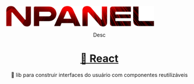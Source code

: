 <img src="https://raw.githubusercontent.com/liladhen/npanel/main/NPanel.png" align="center" width="400px">
<p align="center">Desc</p>
<h1 align="center">
    <a href="https://pt-br.reactjs.org/">🔗 React</a>
</h1>
<p align="center">🚀 lib para construir interfaces do usuário com componentes reutilizáveis</p>
